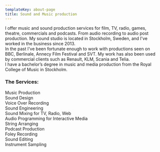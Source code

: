 ```yaml
---
templateKey: about-page
title: Sound and Music production
---
```

I offer music and sound production services for film, TV, radio, games, theatre, commercials and podcasts. From audio recording to audio post production. My sound studio is located in Stockholm, Sweden, and I've worked in the business since 2013.\
In the past I've been fortunate enough to work with productions seen on BBC, Berlinale, Annecy Film Festival and SVT. My work has also been used by commercial clients such as Renault, KLM, Scania and Telia. \
I have a bachelor’s degree in music and media production from the Royal College of Music in Stockholm.

### The Services:

Music Production\
Sound Design \
Voice Over Recording\
Sound Engineering\
Sound Mixing for TV, Radio, Web\
Audio Programming for Interactive Media\
String Arranging\
Podcast Production\
Foley Recording\
Sound Editing\
Instrument Sampling
